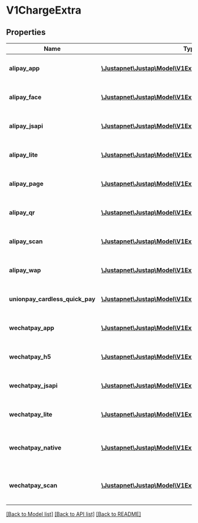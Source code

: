 # V1ChargeExtra

## Properties
Name | Type | Description | Notes
------------ | ------------- | ------------- | -------------
**alipay_app** | [**\Justapnet\Justap\Model\V1ExtraAlipayApp**](V1ExtraAlipayApp.md) | 支付宝 App 支付渠道元数据 | [optional] 
**alipay_face** | [**\Justapnet\Justap\Model\V1ExtraAlipayFace**](V1ExtraAlipayFace.md) | 支付宝 刷脸 支付渠道元数据 | [optional] 
**alipay_jsapi** | [**\Justapnet\Justap\Model\V1ExtraAlipayJSAPI**](V1ExtraAlipayJSAPI.md) | 支付宝 JSAPI 支付渠道元数据 | [optional] 
**alipay_lite** | [**\Justapnet\Justap\Model\V1ExtraAlipayLite**](V1ExtraAlipayLite.md) | 支付宝 小程序 支付渠道元数据 | [optional] 
**alipay_page** | [**\Justapnet\Justap\Model\V1ExtraAlipayPage**](V1ExtraAlipayPage.md) | 支付宝 电脑网站 支付渠道元数据 | [optional] 
**alipay_qr** | [**\Justapnet\Justap\Model\V1ExtraAlipayQr**](V1ExtraAlipayQr.md) | 支付宝 当面付 支付渠道元数据 | [optional] 
**alipay_scan** | [**\Justapnet\Justap\Model\V1ExtraAlipayScan**](V1ExtraAlipayScan.md) | 支付宝 扫码(被扫) 支付渠道元数据 | [optional] 
**alipay_wap** | [**\Justapnet\Justap\Model\V1ExtraAlipayWap**](V1ExtraAlipayWap.md) | 支付宝 手机网站 支付渠道元数据 | [optional] 
**unionpay_cardless_quick_pay** | [**\Justapnet\Justap\Model\V1ExtraUnionPayCardlessQuickPay**](V1ExtraUnionPayCardlessQuickPay.md) | 银联无卡快捷支付渠道元数据 | [optional] 
**wechatpay_app** | [**\Justapnet\Justap\Model\V1ExtraWechatpayApp**](V1ExtraWechatpayApp.md) | 微信支付 App 支付渠道元数据 | [optional] 
**wechatpay_h5** | [**\Justapnet\Justap\Model\V1ExtraWechatpayH5**](V1ExtraWechatpayH5.md) | 微信支付 H5 支付渠道元数据 | [optional] 
**wechatpay_jsapi** | [**\Justapnet\Justap\Model\V1ExtraWechatpayJsapi**](V1ExtraWechatpayJsapi.md) | 微信支付 公众号 支付渠道元数据 | [optional] 
**wechatpay_lite** | [**\Justapnet\Justap\Model\V1ExtraWechatpayLite**](V1ExtraWechatpayLite.md) | 微信支付 小程序 支付渠道元数据 | [optional] 
**wechatpay_native** | [**\Justapnet\Justap\Model\V1ExtraWechatpayNative**](V1ExtraWechatpayNative.md) | 微信支付 扫码(被扫) 支付渠道元数据 | [optional] 
**wechatpay_scan** | [**\Justapnet\Justap\Model\V1ExtraWechatpayScan**](V1ExtraWechatpayScan.md) | 微信支付 扫码(被扫) 支付渠道元数据 | [optional] 

[[Back to Model list]](../README.md#documentation-for-models) [[Back to API list]](../README.md#documentation-for-api-endpoints) [[Back to README]](../README.md)


